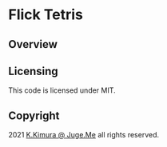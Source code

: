 # Flick Tetris


## Overview



## Licensing

This code is licensed under MIT.


## Copyright

2021 [K.Kimura @ Juge.Me](https://github.com/dotnsf) all rights reserved.
